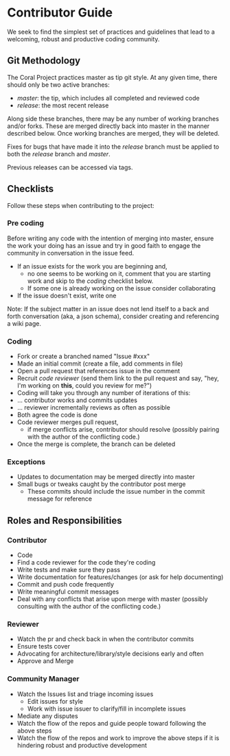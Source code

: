 # Contributor Guide

We seek to find the simplest set of practices and guidelines that lead to a welcoming, robust and productive coding community.

## Git Methodology

The Coral Project practices master as tip git style.  At any given time, there should only be two active branches:

* _master_: the tip, which includes all completed and reviewed code
* _release_: the most recent release

Along side these branches, there may be any number of working branches and/or forks.  These are merged directly back into master in the manner described below. Once working branches are merged, they will be deleted.

Fixes for bugs that have made it into the _release_ branch must be applied to both the _release_ branch and _master_.

Previous releases can be accessed via tags.


## Checklists

Follow these steps when contributing to the project:

### Pre coding

Before writing any code with the intention of merging into master, ensure the work your doing has an issue and try in good faith to engage the community in conversation in the issue feed. 

* If an issue exists for the work you are beginning and,
  * no one seems to be working on it, comment that you are starting work and skip to the _coding_ checklist below.
  * If some one is already working on the issue consider collaborating
* If the issue doesn't exist, write one

Note: If the subject matter in an issue does not lend itself to a back and forth conversation (aka, a json schema), consider creating and referencing a wiki page.

### Coding

* Fork or create a branched named "Issue #xxx"
* Made an initial commit (create a file, add comments in file)
* Open a pull request that references issue in the comment
* Recruit _code reviewer_ (send them link to the pull request and say, "hey, I'm working on **this**, could you review for me?")
* Coding will take you through any number of iterations of this:
* ... contributor works and commits updates
* ... reviewer incrementally reviews as often as possible
* Both agree the code is done
* Code reviewer merges pull request, 
	* if merge conflicts arise, contributor should resolve (possibly pairing with the author of the conflicting code.)
* Once the merge is complete, the branch can be deleted

### Exceptions

* Updates to documentation may be merged directly into master
* Small bugs or tweaks caught by the contributor post merge
  * These commits should include the issue number in the commit message for reference

## Roles and Responsibilities

### Contributor

* Code
* Find a code reviewer for the code they're coding
* Write tests and make sure they pass
* Write documentation for features/changes (or ask for help documenting)
* Commit and push code frequently
* Write meaningful commit messages 
* Deal with any conflicts that arise upon merge with master (possibly consulting with the author of the conflicting code.)

### Reviewer

* Watch the pr and check back in when the contributor commits
* Ensure tests cover 
* Advocating for architecture/library/style decisions early and often
* Approve and Merge

### Community Manager

* Watch the Issues list and triage incoming issues
  * Edit issues for style
  * Work with issue issuer to clarify/fill in incomplete issues
* Mediate any disputes
* Watch the flow of the repos and guide people toward following the above steps
* Watch the flow of the repos and work to improve the above steps if it is hindering robust and productive development


